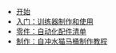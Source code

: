 * [开始](sidebar "入门-猫三四")
* [入门：训练器制作和使用](train "手动训练器制作和使用-猫三四")
* [零件：自动化配件清单](list "自动化配件清单-猫三四")
* [制作：自冲水猫马桶制作教程](自冲水猫马桶制作教程 "自冲水猫马桶制作教程-猫三四")
